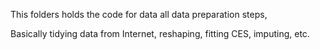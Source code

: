 This folders holds the code for data all data preparation steps,

Basically tidying data from Internet, reshaping, fitting CES, imputing, etc.
